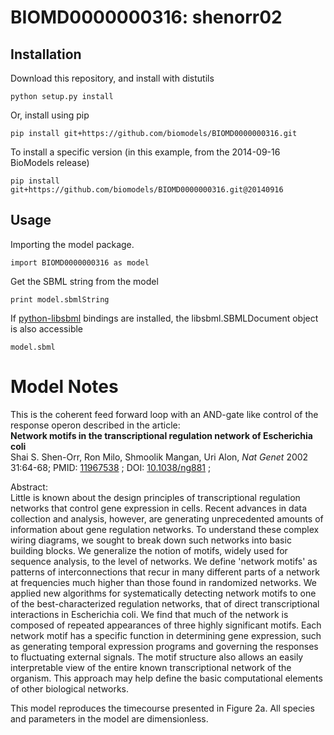 # BIOMD0000000316: shenorr02

## Installation

Download this repository, and install with distutils

`python setup.py install`

Or, install using pip

`pip install git+https://github.com/biomodels/BIOMD0000000316.git`

To install a specific version (in this example, from the 2014-09-16 BioModels release)

`pip install git+https://github.com/biomodels/BIOMD0000000316.git@20140916`

## Usage

Importing the model package.

`import BIOMD0000000316 as model`

Get the SBML string from the model

`print model.sbmlString`

If [python-libsbml](https://pypi.python.org/pypi/python-libsbml) bindings are
installed, the libsbml.SBMLDocument object is also accessible

`model.sbml`


# Model Notes


This is the coherent feed forward loop with an AND-gate like control of the
response operon described in the article:  
**Network motifs in the transcriptional regulation network of Escherichia coli**   
Shai S. Shen-Orr, Ron Milo, Shmoolik Mangan, Uri Alon, _Nat Genet_ 2002
31:64-68; PMID: [11967538](http://www.ncbi.nlm.nih.gov/pubmed/11967538) ; DOI:
[10.1038/ng881](http://dx.doi.org/10.1038/ng881) ;

Abstract:  
Little is known about the design principles of transcriptional regulation
networks that control gene expression in cells. Recent advances in data
collection and analysis, however, are generating unprecedented amounts of
information about gene regulation networks. To understand these complex wiring
diagrams, we sought to break down such networks into basic building blocks. We
generalize the notion of motifs, widely used for sequence analysis, to the
level of networks. We define 'network motifs' as patterns of interconnections
that recur in many different parts of a network at frequencies much higher
than those found in randomized networks. We applied new algorithms for
systematically detecting network motifs to one of the best-characterized
regulation networks, that of direct transcriptional interactions in
Escherichia coli. We find that much of the network is composed of repeated
appearances of three highly significant motifs. Each network motif has a
specific function in determining gene expression, such as generating temporal
expression programs and governing the responses to fluctuating external
signals. The motif structure also allows an easily interpretable view of the
entire known transcriptional network of the organism. This approach may help
define the basic computational elements of other biological networks.

This model reproduces the timecourse presented in Figure 2a. All species and
parameters in the model are dimensionless.


